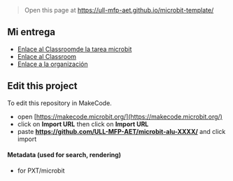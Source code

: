 
> Open this page at <https://ull-mfp-aet.github.io/microbit-template/>

## Mi entrega
* [Enlace al Classroomde la tarea microbit](https://classroom.github.com/classrooms/149103949-ull-mfp-aet-2324-alu0100825145/assignments/microbit-javi)
* [Enlace al Classroom](https://classroom.github.com/classrooms/149103949-ull-mfp-aet-2324-alu0100825145)
* [Enlace a la organización](https://github.com/ull-mfp-aet-2324-alu0100825145)


## Edit this project

To edit this repository in MakeCode.

* open [https://makecode.microbit.org/](https://makecode.microbit.org/)
* click on **Import URL** then click on **Import URL**
* paste **https://github.com/ULL-MFP-AET/microbit-alu-XXXX/** and click import

#### Metadata (used for search, rendering)

* for PXT/microbit


<script src="https://makecode.com/gh-pages-embed.js">
</script>
<script>makeCodeRender("{{ site.makecode.home_url }}", "{{ site.github.owner_name }}/{{ site.github.repository_name }}");
</script>
